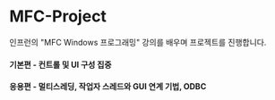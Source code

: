 # MFC-Project

인프런의 "MFC Windows 프로그래밍" 강의를 배우며 프로젝트를 진행합니다.

#### 기본편 - 컨트롤 및 UI 구성 집중

#### 응용편 - 멀티스레딩, 작업자 스레드와 GUI 연계 기법, ODBC 
